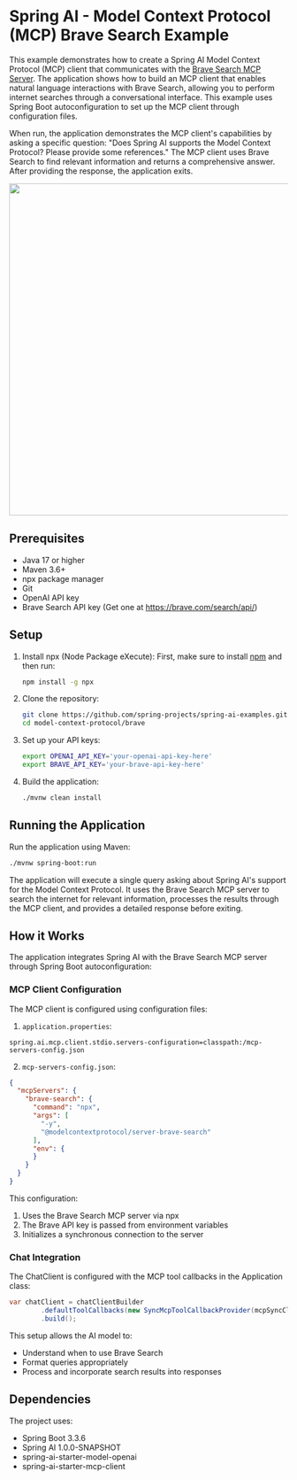 # Spring AI - Model Context Protocol (MCP) Brave Search Example

This example demonstrates how to create a Spring AI Model Context Protocol (MCP) client that communicates with the [Brave Search MCP Server](https://github.com/modelcontextprotocol/servers/tree/main/src/brave-search). The application shows how to build an MCP client that enables natural language interactions with Brave Search, allowing you to perform internet searches through a conversational interface. This example uses Spring Boot autoconfiguration to set up the MCP client through configuration files.

When run, the application demonstrates the MCP client's capabilities by asking a specific question: "Does Spring AI supports the Model Context Protocol? Please provide some references." The MCP client uses Brave Search to find relevant information and returns a comprehensive answer. After providing the response, the application exits.

<img src="spring-ai-mcp-brave.jpg" width="600"/>

## Prerequisites

- Java 17 or higher
- Maven 3.6+
- npx package manager
- Git
- OpenAI API key
- Brave Search API key (Get one at https://brave.com/search/api/)

## Setup

1. Install npx (Node Package eXecute):
   First, make sure to install [npm](https://docs.npmjs.com/downloading-and-installing-node-js-and-npm)
   and then run:
   ```bash
   npm install -g npx
   ```

2. Clone the repository:
   ```bash
   git clone https://github.com/spring-projects/spring-ai-examples.git
   cd model-context-protocol/brave
   ```

3. Set up your API keys:
   ```bash
   export OPENAI_API_KEY='your-openai-api-key-here'
   export BRAVE_API_KEY='your-brave-api-key-here'
   ```

4. Build the application:
   ```bash
   ./mvnw clean install
   ```

## Running the Application

Run the application using Maven:
```bash
./mvnw spring-boot:run
```

The application will execute a single query asking about Spring AI's support for the Model Context Protocol. It uses the Brave Search MCP server to search the internet for relevant information, processes the results through the MCP client, and provides a detailed response before exiting.

## How it Works

The application integrates Spring AI with the Brave Search MCP server through Spring Boot autoconfiguration:

### MCP Client Configuration

The MCP client is configured using configuration files:

1. `application.properties`:
```properties
spring.ai.mcp.client.stdio.servers-configuration=classpath:/mcp-servers-config.json
```

2. `mcp-servers-config.json`:
```json
{
  "mcpServers": {
    "brave-search": {
      "command": "npx",
      "args": [
        "-y",
        "@modelcontextprotocol/server-brave-search"
      ],
      "env": {
      }
    }
  }
}
```

This configuration:
1. Uses the Brave Search MCP server via npx
2. The Brave API key is passed from environment variables
3. Initializes a synchronous connection to the server

### Chat Integration

The ChatClient is configured with the MCP tool callbacks in the Application class:

```java
var chatClient = chatClientBuilder
        .defaultToolCallbacks(new SyncMcpToolCallbackProvider(mcpSyncClients))
        .build();
```

This setup allows the AI model to:
- Understand when to use Brave Search
- Format queries appropriately
- Process and incorporate search results into responses

## Dependencies

The project uses:
- Spring Boot 3.3.6
- Spring AI 1.0.0-SNAPSHOT
- spring-ai-starter-model-openai
- spring-ai-starter-mcp-client
